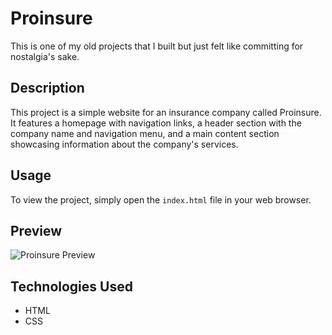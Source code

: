 # Proinsure

This is one of my old projects that I built but just felt like committing for nostalgia's sake.

## Description

This project is a simple website for an insurance company called Proinsure. It features a homepage with navigation links, a header section with the company name and navigation menu, and a main content section showcasing information about the company's services.

## Usage

To view the project, simply open the `index.html` file in your web browser.

## Preview

![Proinsure Preview](youalldontworryiwilluploadprviewsoon)

## Technologies Used

- HTML
- CSS


